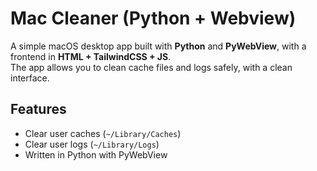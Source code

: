 # Mac Cleaner (Python + Webview)
A simple macOS desktop app built with **Python** and **PyWebView**, with a frontend in **HTML + TailwindCSS + JS**.  
The app allows you to clean cache files and logs safely, with a clean interface.


## Features
- Clear user caches (`~/Library/Caches`)
- Clear user logs (`~/Library/Logs`)
- Written in Python with PyWebView
